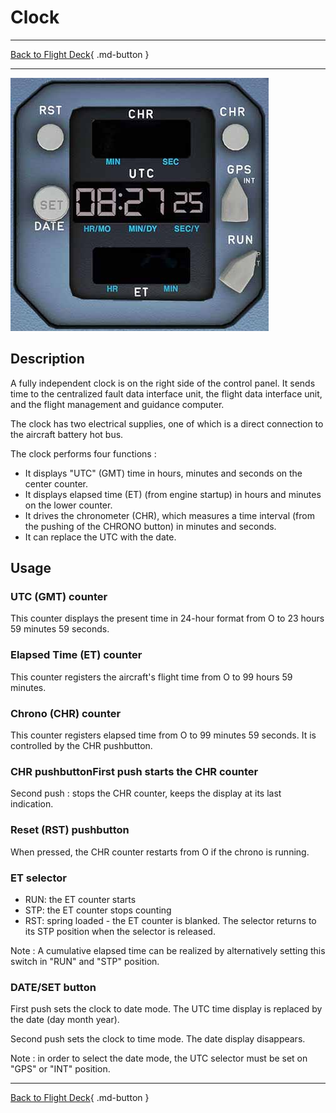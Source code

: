 # Clock

---

[Back to Flight Deck](../index.md){ .md-button }

---

![Clock](../../../assets/a32nx-briefing/front/Clock.jpg "Clock")

## Description

A fully independent clock is on the right side of the control panel.
It sends time to the centralized fault data interface unit, the flight data interface unit, and the flight management and guidance computer.

The clock has two electrical supplies, one of which is a direct connection to the aircraft battery hot bus.

The clock performs four functions :

- It displays "UTC" (GMT) time in hours, minutes and seconds on the center counter.
- It displays elapsed time (ET) (from engine startup) in hours and minutes on the lower counter.
- It drives the chronometer (CHR), which measures a time interval (from the pushing of the CHRONO button) in minutes and seconds.
- It can replace the UTC with the date.

## Usage

### UTC (GMT) counter

This counter displays the present time in 24-hour format from O to 23 hours 59 minutes 59 seconds.

### Elapsed Time (ET) counter

This counter registers the aircraft's flight time from O to 99 hours 59 minutes.

### Chrono (CHR) counter

This counter registers elapsed time from O to 99 minutes 59 seconds. It is controlled by the CHR pushbutton.

###  CHR pushbuttonFirst push starts the CHR counter

Second push : stops the CHR counter, keeps the display at its last indication.

### Reset (RST) pushbutton

When pressed, the CHR counter restarts from O if the chrono is running.

### ET selector

- RUN: the ET counter starts
- STP: the ET counter stops counting
- RST: spring loaded - the ET counter is blanked. The selector returns to its STP position when the selector is released.

Note : A cumulative elapsed time can be realized by alternatively setting this switch in "RUN" and "STP" position.

### DATE/SET button

First push sets the clock to date mode. The UTC time display is replaced by the date (day month year).

Second push sets the clock to time mode. The date display disappears.

Note : in order to select the date mode, the UTC selector must be set on "GPS" or "INT" position.


---

[Back to Flight Deck](../index.md){ .md-button }
